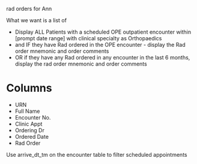 rad orders for Ann

What we want is a list of
- Display ALL Patients with a scheduled OPE outpatient encounter within [prompt date range] with clinical specialty as Orthopaedics
- and IF they have Rad ordered in the OPE encounter - display the Rad order mnemonic and order comments
- OR if they have any Rad ordered in any encounter in the last 6 months, display the rad order mnemonic and order comments



# Columns
- URN
- Full Name
- Encounter No.
- Clinic Appt
- Ordering Dr
- Ordered Date
- Rad Order

Use arrive_dt_tm on the encounter table to filter scheduled appointments